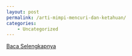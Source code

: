 ```yaml
---
layout: post
permalink: /arti-mimpi-mencuri-dan-ketahuan/
categories:
    - Uncategorized
---
```


[Baca Selengkapnya](/03)